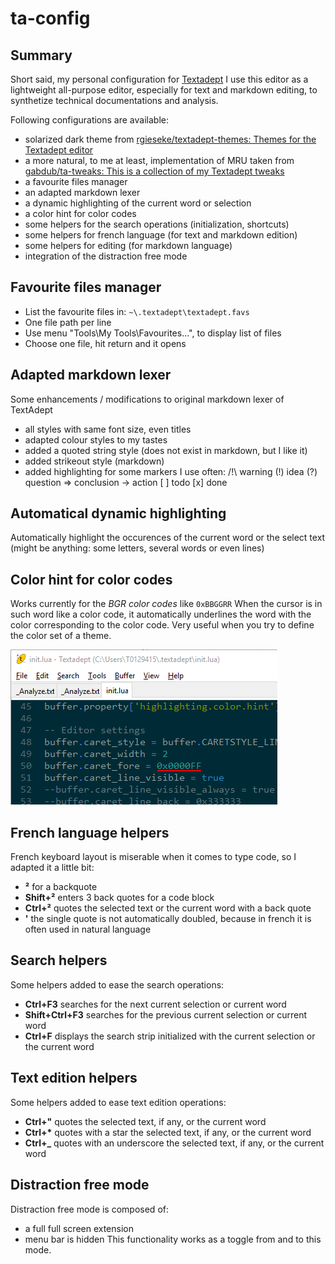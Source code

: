 # ta-config

## Summary

Short said, my personal configuration for [Textadept](https://foicica.com/textadept/)
I use this editor as a lightweight all-purpose editor, especially for text and markdown editing, to synthetize technical documentations and analysis.

Following configurations are available:
- solarized dark theme from [rgieseke/textadept-themes: Themes for the Textadept editor](https://github.com/rgieseke/textadept-themes)
- a more natural, to me at least, implementation of MRU taken from [gabdub/ta-tweaks: This is a collection of my Textadept tweaks](https://github.com/gabdub/ta-tweaks)
- a favourite files manager
- an adapted markdown lexer
- a dynamic highlighting of the current word or selection
- a color hint for color codes
- some helpers for the search operations (initialization, shortcuts)
- some helpers for french language (for text and markdown edition)
- some helpers for editing (for markdown language)
- integration of the distraction free mode

## Favourite files manager

- List the favourite files in: `~\.textadept\textadept.favs`
- One file path per line
- Use menu "Tools\My Tools\Favourites...", to display list of files
- Choose one file, hit return and it opens

## Adapted markdown lexer

Some enhancements / modifications to original markdown lexer of TextAdept
- all styles with same font size, even titles
- adapted colour styles to my tastes
- added a quoted string style (does not exist in markdown, but I like it)
- added strikeout style (markdown)
- added highlighting for some markers I use often:
  /!\ warning
  (!) idea
  (?) question
  => conclusion
  -> action
  [ ] todo
  [x] done

## Automatical dynamic highlighting

Automatically highlight the occurences of the current word or the select text (might be anything: some letters, several words or even lines)

## Color hint for color codes

Works currently for the *BGR color codes* like `0xBBGGRR`
When the cursor is in such word like a color code, it automatically underlines the word with the color corresponding to the color code.
Very useful when you try to define the color set of a theme.

![Color hint sample](https://github.com/alain-riedinger/ta-config/blob/master/modules/color_hint/TextAdept-Color%20hint.png)

## French language helpers

French keyboard layout is miserable when it comes to type code, so I adapted it a little bit:
- **²** for a backquote
- **Shift+²** enters 3 back quotes for a code block
- **Ctrl+²** quotes the selected text or the current word with a back quote
- **'** the single quote is not automatically doubled, because in french it is often used in natural language

## Search helpers

Some helpers added to ease the search operations:
- **Ctrl+F3** searches for the next current selection or current word
- **Shift+Ctrl+F3** searches for the previous current selection or current word
- **Ctrl+F** displays the search strip initialized with the current selection or the current word

## Text edition helpers

Some helpers added to ease text edition operations:
- **Ctrl+"** quotes the selected text, if any, or the current word
- __Ctrl+*__ quotes with a star the selected text, if any, or the current word
- **Ctrl+_** quotes with an underscore the selected text, if any, or the current word

## Distraction free mode

Distraction free mode is composed of:
- a full full screen extension
- menu bar is hidden
This functionality works as a toggle from and to this mode.
